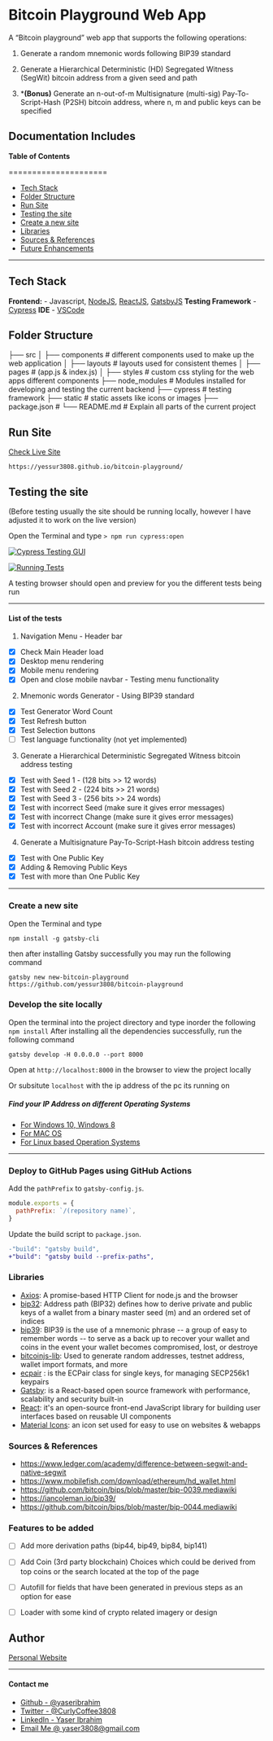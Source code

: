 
# Bitcoin Playground Web App

A “Bitcoin playground” web app that supports the following operations:

1. Generate a random mnemonic words following BIP39 standard

2. Generate a Hierarchical Deterministic (HD) Segregated Witness (SegWit) bitcoin address from a given seed and path

3. ***(Bonus)** Generate an n-out-of-m Multisignature (multi-sig) Pay-To-Script-Hash (P2SH) bitcoin address, where n, m and public keys can be specified

##  Documentation Includes
**Table of Contents**

=====================
<!--ts-->
* [Tech Stack](#Tech-Stack)
* [Folder Structure](#Folder-Structure)
*  [Run Site](#Run-site)
*  [Testing the site](#testing-the-site)
*  [Create a new site](#Create-a-new-site)
*  [Libraries](#Libraries)
* [Sources & References](#Sources-&-References)
* [Future Enhancements](#Features-to-be-added)
<!--te-->

---

## Tech Stack

**Frontend:** - Javascript, [NodeJS](https://nodejs.org/en/), [ReactJS](https://reactjs.org/), [GatsbyJS](https://www.gatsbyjs.com/)
**Testing Framework** - [Cypress](https://www.cypress.io/)
**IDE** - [VSCode](https://code.visualstudio.com/)

## Folder Structure
├── src
    │   ├── components  # different components used to make up the web application
    │   ├── layouts # layouts used for consistent themes
    │   ├── pages # (app.js & index.js)
    │   ├── styles # custom css styling for the web apps different components
├── node_modules # Modules installed for developing and testing the current backend
├── cypress # testing framework
├── static # static assets like icons or images
├── package.json #
└── README.md # Explain all parts of the current project

  
  
## Run Site


[Check Live Site](https://yessur3808.github.io/bitcoin-playground/)

`https://yessur3808.github.io/bitcoin-playground/`

## Testing the site

(Before testing usually the site should be running locally, however I have adjusted it to work on the live version)

Open the Terminal and type
`> npm run cypress:open`

[![Cypress Testing GUI](https://raw.githubusercontent.com/yessur3808/bitcoin-playground/main/cypress%20testing%200.png "Cypress Testing GUI")](https://raw.githubusercontent.com/yessur3808/bitcoin-playground/main/cypress%20testing%200.png "Cypress Testing GUI")


[![Running Tests](https://raw.githubusercontent.com/yessur3808/bitcoin-playground/main/cypress%20testing%201.png "Running Tests")](https://raw.githubusercontent.com/yessur3808/bitcoin-playground/main/cypress%20testing%201.png "Running Tests")

A testing browser should open and preview for you the different tests being run

----

#### List of the tests 

1. Navigation Menu - Header bar
- [x] Check Main Header load
- [x] Desktop menu rendering
- [x] Mobile menu rendering
- [x] Open and close mobile navbar - Testing menu functionality

2. Mnemonic words Generator - Using BIP39 standard
- [x] Test Generator Word Count
- [x] Test Refresh button
- [x] Test Selection buttons
- [ ] Test language functionality (not yet implemented)

3. Generate a Hierarchical Deterministic Segregated Witness bitcoin address testing
- [x] Test with Seed 1 - (128 bits >> 12 words)
- [x] Test with Seed 2 - (224 bits >> 21 words)
- [x] Test with Seed 3 - (256 bits >> 24 words)
- [x] Test with incorrect Seed (make sure it gives error messages)
- [x] Test with incorrect Change (make sure it gives error messages)
- [x] Test with incorrect Account (make sure it gives error messages)

4. Generate a Multisignature Pay-To-Script-Hash bitcoin address testing
- [x] Test with One Public Key
- [x] Adding & Removing Public Keys
- [x] Test with more than One Public Key

----
### Create a new site

Open the Terminal and type

`npm install -g gatsby-cli`

then after installing Gatsby successfully you may run the following command
```
gatsby new new-bitcoin-playground https://github.com/yessur3808/bitcoin-playground
```

### Develop the site locally

Open the terminal into the project directory and type inorder the following
`npm install`
After installing all the dependencies successfully, run the following command 
```
gatsby develop -H 0.0.0.0 --port 8000
```

Open at `http://localhost:8000` in the browser to view the project locally

Or subsitute `localhost` with the ip address of the pc its running on

##### Find your IP Address on different Operating Systems

* [For Windows 10, Windows 8](https://www.digitalcitizen.life/find-ip-address-windows/)
* [For MAC OS](https://howchoo.com/macos/how-to-find-your-ip-address-in-mac-os-x)
* [For Linux based Operation Systems](hhttps://opensource.com/article/18/5/how-find-ip-address-linux)

----

### Deploy to GitHub Pages using GitHub Actions

Add the `pathPrefix` to `gatsby-config.js`.

```js
module.exports = {
  pathPrefix: `/(repository name)`,
}
```

Update the build script to `package.json`.

```diff
-"build": "gatsby build",
+"build": "gatsby build --prefix-paths",
```




### Libraries


- [Axios](https://github.com/axios/axios): A promise-based HTTP Client for node.js and the browser
- [bip32](https://github.com/bitcoinjs/bip32): Address path (BIP32) defines how to derive private and public keys of a wallet from a binary master seed (m) and an ordered set of indices
- [bip39](https://github.com/bitcoinjs/bip39): BIP39 is the use of a mnemonic phrase -- a group of easy to remember words -- to serve as a back up to recover your wallet and coins in the event your wallet becomes compromised, lost, or destroye
- [bitcoinjs-lib](https://github.com/bitcoinjs/bitcoinjs-lib): Used to generate random addresses, testnet address, wallet import formats, and more
- [ecpair](https://github.com/bitcoinjs/ecpair) : is the ECPair class for single keys, for managing SECP256k1 keypairs
- [Gatsby](https://www.gatsbyjs.com/):  is a React-based open source framework with performance, scalability and security built-in
- [React](https://reactjs.org/): it's an open-source front-end JavaScript library for building user interfaces based on reusable UI components
- [Material Icons](https://mui.com/components/material-icons/): an icon set used for easy to use on websites & webapps



### Sources & References

* https://www.ledger.com/academy/difference-between-segwit-and-native-segwit
* https://www.mobilefish.com/download/ethereum/hd_wallet.html
* https://github.com/bitcoin/bips/blob/master/bip-0039.mediawiki
* https://iancoleman.io/bip39/
* https://github.com/bitcoin/bips/blob/master/bip-0044.mediawiki






### Features to be added

- [ ] Add more derivation paths (bip44, bip49, bip84, bip141)
- [ ] Add Coin (3rd party blockchain) Choices which could be derived from top coins or the search located at the top of the page
- [ ] Autofill for fields that have been generated in previous steps as an option for ease
- [ ] Loader with some kind of crypto related imagery or design


  
## Author

[Personal Website](https://yaseribrahim3808.ml/)

----
#### Contact me

- [Github - @yaseribrahim](https://www.github.com/yessur3808)
- [Twitter - @CurlyCoffee3808](https://twitter.com/curlycoffee3808)
- [LinkedIn - Yaser Ibrahim](https://www.linkedin.com/in/yaser-ibrahim-57963884)
- [Email Me @ yaser3808@gmail.com](mailto:yaser3808@gmail.com)

